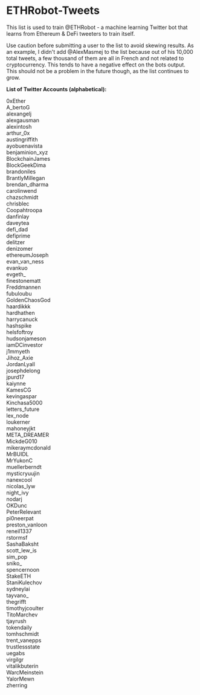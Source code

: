 # ETHRobot-Tweets
This list is used to train @ETHRobot - a machine learning Twitter bot that learns from Ethereum &amp; DeFi tweeters to train itself.

Use caution before submitting a user to the list to avoid skewing results. As an example, I didn't add @AlexMasmej to the list because out of his 10,000 total tweets, a few thousand of them are all in French and not related to cryptocurrency. This tends to have a negative effect on the bots output. This should not be a problem in the future though, as the list continues to grow.

<b>List of Twitter Accounts (alphabetical):</b>

0xEther </br>
A_bertoG </br>
alexangelj </br>
alexgausman </br>
alexintosh </br>
arthur_0x </br>
austingriffith </br>
ayobuenavista </br>
benjaminion_xyz </br>
BlockchainJames </br>
BlockGeekDima </br>
brandoniles </br>
BrantlyMillegan </br>
brendan_dharma </br>
carolinwend </br>
chazschmidt </br>
chrisblec </br>
Coopahtroopa </br>
danfinlay </br>
daveytea </br>
defi_dad </br>
defiprime </br>
delitzer </br>
denizomer </br>
ethereumJoseph </br>
evan_van_ness </br>
evankuo </br>
evgeth_ </br>
finestonematt </br>
Freddmannen </br>
fubuloubu </br>
GoldenChaosGod </br>
haardikkk </br>
hardhathen </br>
harrycanuck </br>
hashspike </br>
helsfoftroy </br>
hudsonjameson </br>
iamDCinvestor </br>
j1mmyeth </br>
Jihoz_Axie </br>
JordanLyall </br>
josephdelong </br>
jpurd17 </br>
kaiynne </br>
KamesCG </br>
kevingaspar </br>
Kinchasa5000 </br>
letters_future </br>
lex_node </br>
loukerner </br>
mahoneyjkt </br>
META_DREAMER </br>
MickdeG010 </br>
mikeraymcdonald </br>
MrBUIDL </br>
MrYukonC </br>
muellerberndt </br>
mysticryuujin </br>
nanexcool </br>
nicolas_lyw </br>
night_ivy </br>
nodarj </br>
OKDunc </br>
PeterRelevant </br>
pi0neerpat </br>
preston_vanloon </br>
reneil1337 </br>
rstormsf </br>
SashaBaksht </br>
scott_lew_is </br>
sim_pop </br>
sniko_ </br>
spencernoon </br>
StakeETH </br>
StaniKulechov </br>
sydneylai </br>
tayvano_ </br>
thegrifft </br>
timothyjcoulter </br>
TitoMarchev </br>
tjayrush </br>
tokendaily </br>
tomhschmidt </br>
trent_vanepps </br>
trustlessstate </br>
uegabs </br>
virgilgr </br>
vitalikbuterin </br>
WarcMeinstein </br>
YalorMewn </br>
zherring
